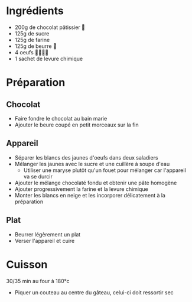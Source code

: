 # Ingrédients

* 200g de chocolat pâtissier 🍫
* 125g de sucre
* 125g de farine
* 125g de beurre 🧈
* 4 oeufs 🥚🥚🥚🥚
* 1 sachet de levure chimique

# Préparation

## Chocolat

* Faire fondre le chocolat au bain marie
* Ajouter le beure coupé en petit morceaux sur la fin

## Appareil

* Séparer les blancs des jaunes d'oeufs dans deux saladiers
* Mélanger les jaunes avec le sucre et une cuillère à soupe d'eau
  * Utiliser une maryse plutôt qu'un fouet pour mélanger car l'appareil va se durcir
* Ajouter le mélange chocolaté fondu et obtenir une pâte homogène
* Ajouter progressivement la farine et la levure chimique
* Monter les blancs en neige et les incorporer délicatement à la préparation

## Plat

* Beurrer légèrement un plat
* Verser l'appareil et cuire

# Cuisson

30/35 min au four à 180°c

* Piquer un couteau au centre du gâteau, celui-ci doit ressortir sec
